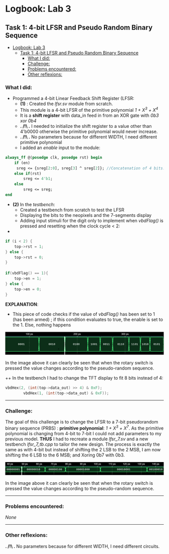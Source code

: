 

# Logbook: Lab 3
## Task 1: 4-bit LFSR and Pseudo Random Binary Sequence

- [Logbook: Lab 3](#logbook-lab-3)
  - [Task 1: 4-bit LFSR and Pseudo Random Binary Sequence](#task-1-4-bit-lfsr-and-pseudo-random-binary-sequence)
    - [What I did:](#what-i-did)
    - [Challenge:](#challenge)
    - [Problems encountered:](#problems-encountered)
    - [Other reflexions:](#other-reflexions)


### What I did: 
*  Programmed a 4-bit Linear Feedback Shift Register (LFSR: 
   *  **(1)** : Created the _lfsr.sv_ module from scratch. 
   *  This module is a 4-bit LFSR of the primitive polynomial _1 + X<sup>3</sup> + X<sup>4</sup>_
   *  It is a **shift register** with data_in feed in from an XOR gate with _0b3 xor 0b4_ 
   *  **. /!\ .** I needed to initialize the shift register to a value other than 4'b0000 otherwise the primitive polynomial would never increase. 
   *  **. /!\ .** No parameters because for different WIDTH, I need different primitive polynomial
   *  I added an _enable_ input to the module: 

```sv 
always_ff @(posedge clk, posedge rst) begin
    if (en)
     sreg <= {sreg[2:0], sreg[3] ^ sreg[2]}; //Concatenation of 4 bits: the 2 LSB are shifted and become MSB and the new two LSB are 0b'0 XOR 0b'1
    else if(rst)
        sreg <= 4'b1;
    else 
        sreg <= sreg;
end
```
* **(2)** In the *testbench*: 
  * Created a testbench from scratch to test the LFSR
  * Displaying the bits to the neopixels and the 7-segments display
  * Adding input stimuli for the digit only to implement when _vbdFlag()_ is pressed and resetting when the clock cycle < 2: 
* 
```cpp
if (i < 2) {
    top->rst = 1;
} else {
    top->rst = 0;
}

if(vbdFlag() == 1){
    top->en = 1;
} else {
    top->en = 0;
}
```

**EXPLANATION**:
* This piece of code checks if the value of *vbdFlag()* has been set to 1 (has been armed) ; if this condition evaluates to true, the enable is set to the 1. Else, nothing happens 

![schematic](./logbook_images/lfsr%20L3T1.png)

In the image above it can clearly be seen that when the rotary switch is pressed the value changes according to the pseudo-random sequence. 

++ In the testbench I had to change the TFT display to fit 8 bits instead of 4: 

```cpp
vbdHex(2, (int(top->data_out) >> 4) & 0xF);
        vbdHex(1, (int(top->data_out) & 0xF));
```

---
### Challenge:

The goal of this challenge is to change the LFSR to a 7-bit pseudorandom binary sequence (PRBS) : **primitive polynomial**: _1 + X<sup>3</sup> + X<sup>7</sup>_. As the primitive polynomial is changing from 4-bit to 7-bit I could not add parameters to my previous model. **THUS** I had to recreate a module *lfsr_7.sv* and a new testbench *lfsr_7_tb.cpp* to tailor the new design. The process is exactly the same as with 4-bit but instead of shifting the 2 LSB to the 2 MSB, I am now shifting the 6 LSB to the 6 MSB; and Xoring 0b7 with 0b3. 

![schematic](./logbook_images/lfsr_7%20L3T1.png)

In the image above it can clearly be seen that when the rotary switch is pressed the value changes according to the pseudo-random sequence.


---
### Problems encountered:

_None_

---
### Other reflexions: 

  **. /!\ .** No parameters because for different WIDTH, I need different circuits. 

